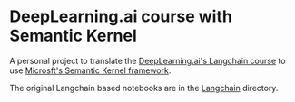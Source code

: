 # DeepLearning.ai course with Semantic Kernel

A personal project to translate  the [DeepLearning.ai's Langchain course](https://www.deeplearning.ai/short-courses/langchain-for-llm-application-development/) to use [Microsft's Semantic Kernel framework](https://github.com/microsoft/semantic-kernel/). 

The original Langchain based notebooks are in the [Langchain](langchain) directory. 
